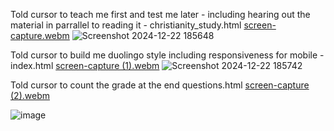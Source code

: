 
Told cursor to teach me first and test me later - including hearing out the material in parrallel to reading it - christianity_study.html  [screen-capture.webm](https://github.com/user-attachments/assets/fd9ee590-2f63-4860-83d7-953b5a0886e8)
![Screenshot 2024-12-22 185648](https://github.com/user-attachments/assets/6623b4c0-a082-4f69-aec0-e3f4e393853f)


Told cursor to build me duolingo style including responsiveness for mobile - index.html  [screen-capture (1).webm](https://github.com/user-attachments/assets/73f42ae1-17ff-4540-8527-d2a3746a35b9)
![Screenshot 2024-12-22 185742](https://github.com/user-attachments/assets/03b4deea-f329-4f06-8cdb-82b1e27057b4)

Told cursor to count the grade at the end questions.html [screen-capture (2).webm](https://github.com/user-attachments/assets/c46b677d-b754-42af-b070-b4009ac8c147)

![image](https://github.com/user-attachments/assets/87d14bb9-5f95-4b87-9822-7f93812e41d0)
